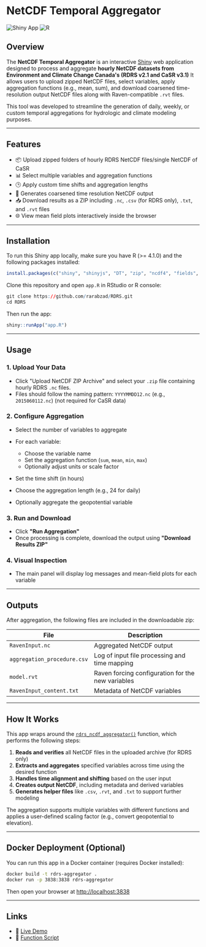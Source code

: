 # NetCDF Temporal Aggregator

![Shiny App](https://img.shields.io/badge/built%20with-shiny-FF69B4.svg)
![R](https://img.shields.io/badge/R-4.3.1-blue)

## Overview

The **NetCDF Temporal Aggregator** is an interactive [Shiny](https://shiny.posit.co/) web application designed to process and aggregate **hourly NetCDF datasets from Environment and Climate Change Canada's (RDRS v2.1 and CaSR v3.1)**  It allows users to upload zipped NetCDF files, select variables, apply aggregation functions (e.g., mean, sum), and download coarsened time-resolution output NetCDF files along with Raven-compatible `.rvt` files.

This tool was developed to streamline the generation of daily, weekly, or custom temporal aggregations for hydrologic and climate modeling purposes.

---

## Features

- 📦 Upload zipped folders of hourly RDRS NetCDF files/single NetCDF of CaSR
- 📊 Select multiple variables and aggregation functions
- 🕒 Apply custom time shifts and aggregation lengths
- 🧮 Generates coarsened time resolution NetCDF output
- 📥 Download results as a ZIP including `.nc`, `.csv` (for RDRS only), `.txt`, and `.rvt` files
- 🌐 View mean field plots interactively inside the browser

---

## Installation

To run this Shiny app locally, make sure you have R (>= 4.1.0) and the following packages installed:

```r
install.packages(c("shiny", "shinyjs", "DT", "zip", "ncdf4", "fields", "viridisLite"))
````

Clone this repository and open `app.R` in RStudio or R console:

```r
git clone https://github.com/rarabzad/RDRS.git
cd RDRS
```

Then run the app:

```r
shiny::runApp("app.R")
```

---

## Usage

### 1. Upload Your Data

* Click "Upload NetCDF ZIP Archive" and select your `.zip` file containing hourly RDRS `.nc` files.
* Files should follow the naming pattern: `YYYYMMDD12.nc` (e.g., `2015060112.nc`) (not required for CaSR data)

### 2. Configure Aggregation

* Select the number of variables to aggregate
* For each variable:

  * Choose the variable name
  * Set the aggregation function (`sum`, `mean`, `min`, `max`)
  * Optionally adjust units or scale factor
* Set the time shift (in hours)
* Choose the aggregation length (e.g., 24 for daily)
* Optionally aggregate the geopotential variable

### 3. Run and Download

* Click **"Run Aggregation"**
* Once processing is complete, download the output using **"Download Results ZIP"**

### 4. Visual Inspection

* The main panel will display log messages and mean-field plots for each variable

---

## Outputs

After aggregation, the following files are included in the downloadable zip:

| File                        | Description                                       |
| --------------------------- | ------------------------------------------------- |
| `RavenInput.nc`             | Aggregated NetCDF output                          |
| `aggregation_procedure.csv` | Log of input file processing and time mapping     |
| `model.rvt`                 | Raven forcing configuration for the new variables |
| `RavenInput_content.txt`    | Metadata of NetCDF variables                      |

---

## How It Works

This app wraps around the [`rdrs_ncdf_aggregator()`](https://github.com/rarabzad/RDRS/blob/main/scripts/rdrs_ncdf_aggregator.R) function, which performs the following steps:

1. **Reads and verifies** all NetCDF files in the uploaded archive (for RDRS only)
2. **Extracts and aggregates** specified variables across time using the desired function
3. **Handles time alignment and shifting** based on the user input
4. **Creates output NetCDF**, including metadata and derived variables
5. **Generates helper files** like `.csv`, `.rvt`, and `.txt` to support further modeling

The aggregation supports multiple variables with different functions and applies a user-defined scaling factor (e.g., convert geopotential to elevation).

---

## Docker Deployment (Optional)

You can run this app in a Docker container (requires Docker installed):

```bash
docker build -t rdrs-aggregator .
docker run -p 3838:3838 rdrs-aggregator
```

Then open your browser at [http://localhost:3838](http://localhost:3838)

---

## Links

* 🔗 [Live Demo](https://raven-rdrs-aggrigator.share.connect.posit.cloud)
* 🔗 [Function Script](https://github.com/rarabzad/RDRS/blob/main/scripts/rdrs_ncdf_aggregator.R)

